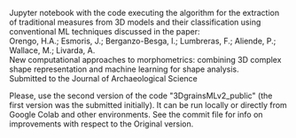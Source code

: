 Jupyter notebook with the code executing the algorithm for the extraction of traditional measures from 3D models and their classification using conventional ML techniques discussed in the paper: <br>
Orengo, H.A.; Esmoris, J.; Berganzo-Besga, I.; Lumbreras, F.; Aliende, P.; Wallace, M.; Livarda, A. <br> New computational approaches to morphometrics: combining 3D complex shape representation and machine learning for shape analysis. <br>
Submitted to the Journal of Archaeological Science

Please, use the second version of the code "3DgrainsMLv2_public" (the first version was the submitted initially). It can be run locally or directly from Google Colab and other environments. See the commit file for info on improvements with respect to the Original version.
